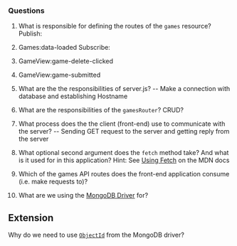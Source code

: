 

### Questions

1. What is responsible for defining the routes of the `games` resource?
Publish:
1. Games:data-loaded
Subscribe:
1. GameView:game-delete-clicked
2. GameView:game-submitted


2. What are the the responsibilities of server.js?
-- Make a connection with database and establishing Hostname


3. What are the responsibilities of the `gamesRouter`?
CRUD?

4. What process does the the client (front-end) use to communicate with the server?
-- Sending GET request to the server and getting reply from the server

5. What optional second argument does the `fetch` method take? And what is it used for in this application? Hint: See [Using Fetch](https://developer.mozilla.org/en-US/docs/Web/API/Fetch_API/Using_Fetch) on the MDN docs
6. Which of the games API routes does the front-end application consume (i.e. make requests to)?
7. What are we using the [MongoDB Driver](http://mongodb.github.io/node-mongodb-native/) for?

## Extension

Why do we need to use [`ObjectId`](https://mongodb.github.io/node-mongodb-native/api-bson-generated/objectid.html) from the MongoDB driver?
